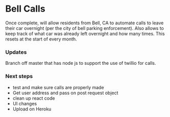 # Bell Calls
Once complete, will allow residents from Bell, CA to automate calls to leave their car overnight (per the city of bell parking enforcement). Also allows to keep track of what car was already left overnight and how many times. This resets at the start of every month.

### Updates
Branch off master that has node js to support the use of twillio for calls.

### Next steps
* test and make sure calls are properly made
* Get user address and pass on post request object
* clean up react code
* UI changes
* Upload on Heroku